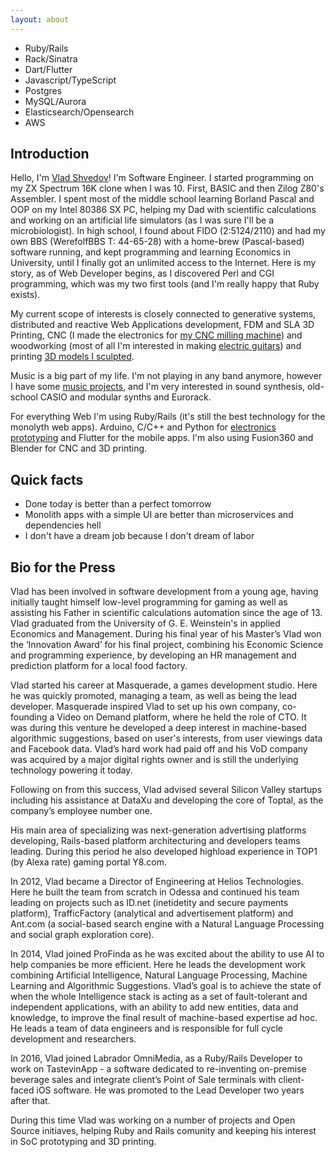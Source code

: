 ```yaml
---
layout: about
---
```

- Ruby/Rails
- Rack/Sinatra
- Dart/Flutter
- Javascript/TypeScript
- Postgres
- MySQL/Aurora
- Elasticsearch/Opensearch
- AWS

## Introduction

Hello, I'm [Vlad Shvedov](/assets/img/about/me.jpeg)! I'm Software Engineer. I started programming on my ZX Spectrum 16K clone when I was 10. First, BASIC and then Zilog Z80's Assembler. I spent most of the middle school learning Borland Pascal and OOP on my Intel 80386 SX PC, helping my Dad with scientific calculations and working on an artificial life simulators (as I was sure I'll be a microbiologist). In high school, I found about FIDO (2:5124/2110) and had my own BBS (WerefolfBBS T: 44-65-28) with a home-brew (Pascal-based) software running, and kept programming and learning Economics in University, until I finally got an unlimited access to the Internet. Here is my story, as of Web Developer begins, as I discovered Perl and CGI programming, which was my two first tools (and I'm really happy that Ruby exists).

My current scope of interests is closely connected to generative systems, distributed and reactive Web Applications development, FDM and SLA 3D Printing, CNC (I made the electronics for [my CNC milling machine](/assets/img/about/cnc.jpeg)) and woodworking (most of all I'm interested in making [electric guitars](/assets/img/about/tele.jpeg)) and printing [3D models I sculpted](/assets/img/about/3d.jpeg).

Music is a big part of my life. I'm not playing in any band anymore, however I have some [music projects](https://www.youtube.com/watch?v=cE3Yqnbgb18), and I'm very interested in sound synthesis, old-school CASIO and modular synths and Eurorack.

For everything Web I'm using Ruby/Rails (it's still the best technology for the monolyth web apps). Arduino, C/C++ and Python for [electronics prototyping](/assets/img/about/device.jpeg) and Flutter for the mobile apps. I'm also using Fusion360 and Blender for CNC and 3D printing.

## Quick facts

- Done today is better than a perfect tomorrow
- Monolith apps with a simple UI are better than microservices and dependencies hell
- I don't have a dream job because I don't dream of labor

## Bio for the Press

Vlad has been involved in software development from a young age, having
initially taught himself low-level programming for gaming as well as assisting
his Father in scientific calculations automation since the age of 13.
Vlad graduated from the University of G. E. Weinstein's in applied Economics
and Management. 
During his final year of his Master’s Vlad won the ‘Innovation
Award’ for his final project, combining his Economic Science and programming
experience, by developing an HR management and prediction platform for a
local food factory.

Vlad started his career at Masquerade, a games development studio. Here he
was quickly promoted, managing a team, as well as being the lead developer.
Masquerade inspired Vlad to set up his own company, co-founding a Video on
Demand platform, where he held the role of CTO. It was during this venture he
developed a deep interest in machine-based algorithmic suggestions, based on
user's interests, from user viewings data and Facebook data. Vlad’s hard work
had paid off and his VoD company was acquired by a major digital rights owner
and is still the underlying technology powering it today.

Following on from this success, Vlad advised several Silicon Valley startups
including his assistance at DataXu and developing the core of Toptal, as the
company’s employee number one.

His main area of specializing was next-generation advertising platforms
developing, Rails-based platform architecturing and developers teams leading.
During this period he also developed highload experience in TOP1 (by Alexa
rate) gaming portal Y8.com.

In 2012, Vlad became a Director of Engineering at Helios Technologies. Here he
built the team from scratch in Odessa and continued his team leading on
projects such as ID.net (inetidetity and secure payments platform),
TrafficFactory (analytical and advertisement platform) and Ant.com (a
social-based search engine with a Natural Language Processing and social
graph exploration core).

In 2014, Vlad joined ProFinda as he was excited about the ability to use AI to
help companies be more efficient. Here he leads the development work
combining Artificial Intelligence, Natural Language Processing, Machine
Learning and Algorithmic Suggestions. Vlad’s goal is to achieve the state of
when the whole Intelligence stack is acting as a set of fault-tolerant and
independent applications, with an ability to add new entities, data and
knowledge, to improve the final result of machine-based expertise ad hoc. He
leads a team of data engineers and is responsible for full cycle development and
researchers.

In 2016, Vlad joined Labrador OmniMedia, as a Ruby/Rails Developer to work on
TastevinApp - a software dedicated to re-inventing on-premise beverage sales
and integrate client’s Point of Sale terminals with client-faced iOS software. He was promoted to the Lead Developer two years after that.

During this time Vlad was working on a number of projects and Open Source initiaves, helping Ruby and Rails comunity and keeping his interest in SoC prototyping and 3D printing.
